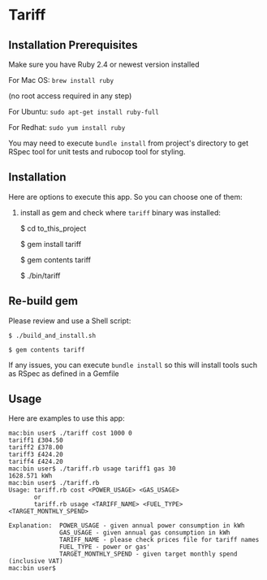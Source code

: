 # Tariff



## Installation Prerequisites

Make sure you have Ruby 2.4 or newest version installed

For Mac OS:
`brew install ruby`

(no root access required in any step)

For Ubuntu:
`sudo apt-get install ruby-full`

For Redhat:
`sudo yum install ruby`

You may need to execute `bundle install` from project's directory to get RSpec tool for unit tests and rubocop tool for styling.

## Installation

Here are options to execute this app. So you can choose one of them:

1) install as gem and check where `tariff` binary was installed:

    $ cd to_this_project
    
    $ gem install tariff
    
    $ gem contents tariff
    
    $ ./bin/tariff 
    
## Re-build gem

Please review and use a Shell script:

    $ ./build_and_install.sh
    
    $ gem contents tariff
    
If any issues, you can execute `bundle install` so this will install tools such as RSpec as defined in a Gemfile
    
## Usage

Here are examples to use this app:

```
mac:bin user$ ./tariff cost 1000 0
tariff1 £304.50
tariff2 £378.00
tariff3 £424.20
tariff4 £424.20
mac:bin user$ ./tariff.rb usage tariff1 gas 30
1628.571 kWh
mac:bin user$ ./tariff.rb 
Usage: tariff.rb cost <POWER_USAGE> <GAS_USAGE>
       or
       tariff.rb usage <TARIFF_NAME> <FUEL_TYPE> <TARGET_MONTHLY_SPEND>

Explanation:  POWER_USAGE - given annual power consumption in kWh
              GAS_USAGE - given annual gas consumption in kWh
              TARIFF_NAME - please check prices file for tariff names
              FUEL_TYPE - power or gas'
              TARGET_MONTHLY_SPEND - given target monthly spend (inclusive VAT)
mac:bin user$
```
